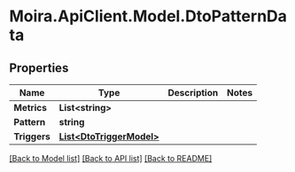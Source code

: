 # Moira.ApiClient.Model.DtoPatternData

## Properties

Name | Type | Description | Notes
------------ | ------------- | ------------- | -------------
**Metrics** | **List&lt;string&gt;** |  | 
**Pattern** | **string** |  | 
**Triggers** | [**List&lt;DtoTriggerModel&gt;**](DtoTriggerModel.md) |  | 

[[Back to Model list]](../../README.md#documentation-for-models) [[Back to API list]](../../README.md#documentation-for-api-endpoints) [[Back to README]](../../README.md)

